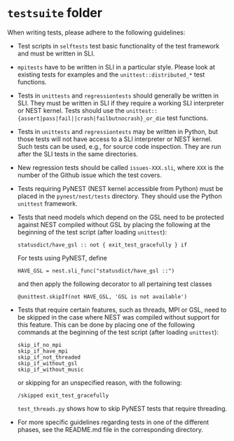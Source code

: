 # `testsuite` folder

When writing tests, please adhere to the following guidelines:

* Test scripts in `selftests` test basic functionality of the test
  framework and must be written in SLI.

* `mpitests` have to be written in SLI in a particular style. Please look at
  existing tests for examples and the `unittest::distributed_*` test functions.

* Tests in `unittests` and `regressiontests` should generally be written in
  SLI. They must be written in SLI if they require a working SLI interpreter
  or NEST kernel. Tests should use the
  `unittest::{assert|pass|fail||crash|failbutnocrash}_or_die` test functions.

* Tests in `unittests` and `regressiontests` may be written in Python, but those
  tests will not have access to a SLI interpreter or NEST kernel. Such tests
  can be used, e.g., for source code inspection. They are run after the SLI
  tests in the same directories.

* New regression tests should be called `issues-XXX.sli`, where `XXX` is the
  number of the Github issue which the test covers.

* Tests requiring PyNEST (NEST kernel accessible from Python) must be placed
  in the `pynest/nest/tests` directory. They should use the Python `unittest`
  framework.

* Tests that need models which depend on the GSL need to be protected against
  NEST compiled without GSL by placing the following at the beginning of
  the test script (after loading `unittest`):

      statusdict/have_gsl :: not { exit_test_gracefully } if

  For tests using PyNEST, define

      HAVE_GSL = nest.sli_func("statusdict/have_gsl ::")

  and then apply the following decorator to all pertaining test classes

      @unittest.skipIf(not HAVE_GSL, 'GSL is not available')

* Tests that require certain features, such as threads, MPI or GSL, need to be
  skipped in the case where NEST was compiled without support for this feature.
  This can be done by placing one of the following commands at the beginning of
  the test script (after loading `unittest`):

      skip_if_no_mpi
      skip_if_have_mpi
      skip_if_not_threaded
      skip_if_without_gsl
      skip_if_without_music

  or skipping for an unspecified reason, with the following:

      /skipped exit_test_gracefully

  `test_threads.py` shows how to skip PyNEST tests that require threading.

* For more specific guidelines regarding tests in one of the different phases,
  see the README.md file in the corresponding directory.
